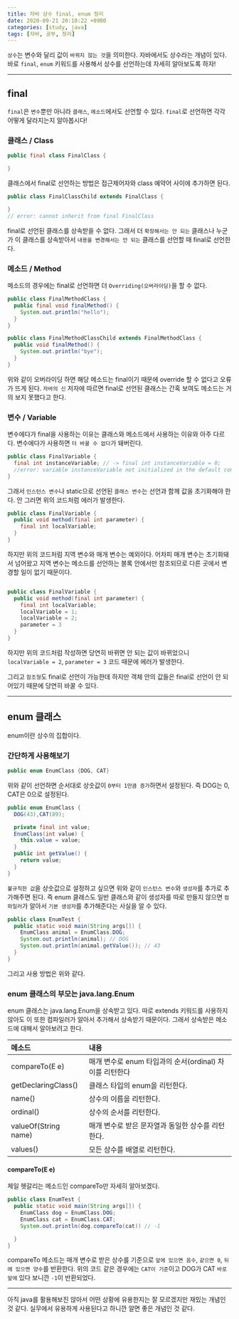 ```yaml
---
title: 자바 상수 final, enum 정리
date: 2020-09-21 20:10:22 +0900
categories: [study, java]
tags: [자바, 공부, 정리]
---
```


`상수`는 변수와 달리 값이 `바뀌지 않는 것`을 의미한다. 자바에서도 상수라는 개념이 있다. 바로 `final`, `enum` 키워드를 사용해서 상수를 선언하는데 자세히 알아보도록 하자!

---

## final

`final`은 `변수`뿐만 아니라 `클래스`, `메소드`에서도 선언할 수 있다. `final`로 선언하면 각각 어떻게 달라지는지 알아봅시다!

### 클래스 / Class

```java
public final class FinalClass {

}
```

클래스에서 final로 선언하는 방법은 접근제어자와 class 예약어 사이에 추가하면 된다.

```java
public class FinalClassChild extends FinalClass {

}
// error: cannot inherit from final FinalClass
```

final로 선언된 클래스를 상속받을 수 없다. 그래서 더 `확장해서는 안 되는` 클래스나 누군가 이 클래스를 상속받아서 `내용을 변경해서는 안 되는` 클래스를 선언할 때 final로 선언한다.

### 메소드 / Method

메소드의 경우에는 final로 선언하면 더 `Overriding(오버라이딩)`을 할 수 없다.

```java
public class FinalMethodClass {
  public final void finalMethod() {
    System.out.println("hello");
  }
}
```

```java
public class FinalMethodClassChild extends FinalMethodClass {
  public void finalMethod() {
    System.out.println("bye");
  }
}
```

위와 같이 오버라이딩 하면 해당 메소드는 final이기 때문에 override 할 수 없다고 오류가 뜨게 된다. `자바의 신` 저자에 따르면 final로 선언된 클래스는 간혹 보여도 메소드는 거의 보지 못했다고 한다.

### 변수 / Variable

변수에다가 final을 사용하는 이유는 클래스와 메소드에서 사용하는 이유와 아주 다르다. 변수에다가 사용하면 `더 바꿀 수 없다`가 돼버린다.

```java
public class FinalVariable {
  final int instanceVariable; // -> final int instanceVariable = 0;
  //error: variable instanceVariable not initialized in the default constructor
}
```

그래서 `인스턴스 변수`나 static으로 선언된 `클래스 변수`는 선언과 함께 값을 초기화해야 한다. 안 그러면 위의 코드처럼 에러가 발생한다.

```java
public class FinalVariable {
  public void method(final int parameter) {
    final int localVariable;
  }
}
```

하지만 위의 코드처럼 지역 변수와 매개 변수는 예외이다. 어차피 매개 변수는 초기화돼서 넘어왔고 지역 변수는 메소드를 선언하는 블록 안에서만 참조되므로 다른 곳에서 변경할 일이 없기 때문이다.

```java

public class FinalVariable {
  public void method(final int parameter) {
    final int localVariable;
    localVariable = 1;
    localVariable = 2;
    parameter = 3
  }
}
```

하지만 위의 코드처럼 작성하면 당연히 바뀌면 안 되는 값이 바뀌었으니 `localVariable = 2`, `parameter = 3` 코드 때문에 에러가 발생한다.

그리고 `참조형`도 final로 선언이 가능한데 하지만 객체 안의 값들은 final로 선언이 안 되어있기 때문에 당연히 바꿀 수 있다.

---

## enum 클래스

enum이란 상수의 집합이다.

### 간단하게 사용해보기

```java
public enum EnumClass {DOG, CAT}
```

위와 같이 선언하면 순서대로 상숫값이 `0부터 1만큼 증가`하면서 설정된다. 즉 DOG는 0, CAT은 0으로 설정된다.

```java
public enum EnumClass {
  DOG(43),CAT(89);

  private final int value;
  EnumClass(int value) {
    this.value = value;
  }
  public int getValue() {
    return value;
  }
}
```

`불규칙한 값`을 상숫값으로 설정하고 싶으면 위와 같이 `인스턴스 변수`와 `생성자`를 추가로 추가해주면 된다. 즉 enum 클래스도 일반 클래스와 같이 생성자를 따로 만들지 않으면 `컴파일러`가 알아서 `기본 생성자`를 추가해준다는 사실을 알 수 있다.

```java
public class EnumTest {
  public static void main(String args[]) {
    EnumClass animal = EnumClass.DOG;
    System.out.println(animal); // DOG
    System.out.println(animal.getValue()); // 43
  }
}
```

그리고 사용 방법은 위와 같다.

### enum 클래스의 부모는 java.lang.Enum

enum 클래스는 java.lang.Enum을 상속받고 있다. 따로 extends 키워드를 사용하지 않아도 이 또한 컴파일러가 알아서 추가해서 상속받기 때문이다. 그래서 상속받은 메소드에 대해서 알아보려고 한다.

| 메소드               | 내용                                                    |
| :------------------- | :------------------------------------------------------ |
| compareTo(E e)       | 매개 변수로 enum 타입과의 순서(ordinal) 차이를 리턴한다 |
| getDeclaringClass()  | 클래스 타입의 enum을 리턴한다.                          |
| name()               | 상수의 이름을 리턴한다.                                 |
| ordinal()            | 상수의 순서를 리턴한다.                                 |
| valueOf(String name) | 매개 변수로 받은 문자열과 동일한 상수를 리턴한다.       |
| values()             | 모든 상수를 배열로 리턴한다.                            |

#### compareTo(E e)

제일 헷갈리는 메소드인 compareTo만 자세히 알아보겠다.

```java
public class EnumTest {
  public static void main(String args[]) {
    EnumClass dog = EnumClass.DOG;
    EnumClass cat = EnumClass.CAT;
    System.out.println(dog.compareTo(cat)) // -1

  }
}
```

compareTo 메소드는 매개 변수로 받은 상수를 기준으로 `앞에 있으면 음수`, `같으면 0`, `뒤에 있으면 양수`를 반환한다. 위의 코드 같은 경우에는 `CAT이 기준`이고 DOG가 CAT `바로 앞에` 있다 보니깐 `-1`이 반환되었다.

---

아직 java를 활용해보진 않아서 어떤 상황에 유용한지는 잘 모르겠지만 재밌는 개념인 것 같다. 실무에서 유용하게 사용된다고 하니깐 알면 좋은 개념인 것 같다.
